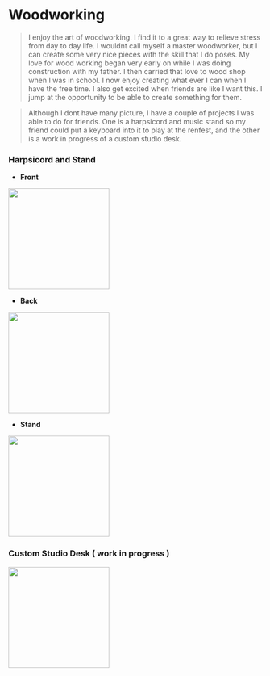 # Woodworking

> I enjoy the art of woodworking. I find it to a great way to relieve stress from day to day life. 
I wouldnt call myself a master woodworker, but I can create some very nice pieces with the skill that I do poses.
My love for wood working began very early on while I was doing construction with my father.
I then carried that love to wood shop when I was in school. I now enjoy creating what ever I can when I have the free time. 
I also get excited when friends are like I want this. I jump at the opportunity to be able to create something for them.

 > Although I dont have many picture, I have a couple of projects I was able to do for friends. One is a harpsicord and music stand so my friend could put a keyboard into it to play at the renfest, and the other is a work in progress of a custom studio desk.

### Harpsicord and Stand 

  + **Front**
<img src="https://user-images.githubusercontent.com/89314862/138541311-5b52dcd3-5161-454a-99d4-ed68a20af820.jpg" width="200" height="200">

  + **Back**
  
<img src="https://user-images.githubusercontent.com/89314862/138541309-bdbf8474-b82f-4c22-a801-3e19194c8793.jpg" width="200" height="200">

  + **Stand**

<img src="https://user-images.githubusercontent.com/89314862/138541308-0c316b28-6b36-4711-b25d-4ad64f9c72ce.jpg" width="200" height="200">

### Custom Studio Desk ( work in progress )

<img src="https://user-images.githubusercontent.com/89314862/138541319-7999a895-a50c-4b9a-b7c4-2dfe3b8054c9.jpg" height="200">
